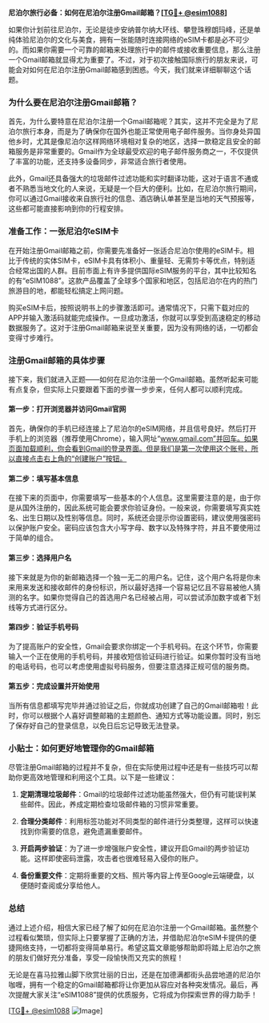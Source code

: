 **尼泊尔旅行必备：如何在尼泊尔注册Gmail邮箱？[[TG💪+ @esim1088](https://t.me/s/esim1088)]**

如果你计划前往尼泊尔，无论是徒步安纳普尔纳大环线、攀登珠穆朗玛峰，还是单纯体验尼泊尔的文化与美食，拥有一张能随时连接网络的eSIM卡都是必不可少的。而如果你需要一个可靠的邮箱来处理旅行中的邮件或接收重要信息，那么注册一个Gmail邮箱就显得尤为重要了。不过，对于初次接触国际旅行的朋友来说，可能会对如何在尼泊尔注册Gmail邮箱感到困惑。今天，我们就来详细聊聊这个话题。

### 为什么要在尼泊尔注册Gmail邮箱？

首先，为什么要特意在尼泊尔注册一个Gmail邮箱呢？其实，这并不完全是为了尼泊尔旅行本身，而是为了确保你在国外也能正常使用电子邮件服务。当你身处异国他乡时，尤其是像尼泊尔这样网络环境相对复杂的地区，选择一款稳定且安全的邮箱服务是非常重要的。Gmail作为全球最受欢迎的电子邮件服务商之一，不仅提供了丰富的功能，还支持多设备同步，非常适合旅行者使用。

此外，Gmail还具备强大的垃圾邮件过滤功能和实时翻译功能，这对于语言不通或者不熟悉当地文化的人来说，无疑是一个巨大的便利。比如，在尼泊尔旅行期间，你可以通过Gmail接收来自旅行社的信息、酒店确认单甚至是当地的天气预报等，这些都可能直接影响到你的行程安排。

### 准备工作：一张尼泊尔eSIM卡

在开始注册Gmail邮箱之前，你需要先准备好一张适合尼泊尔使用的eSIM卡。相比于传统的实体SIM卡，eSIM卡具有体积小、重量轻、无需剪卡等优点，特别适合经常出国的人群。目前市面上有许多提供国际eSIM服务的平台，其中比较知名的有“eSIM1088”。这款产品覆盖了全球多个国家和地区，包括尼泊尔在内的热门旅游目的地，都能轻松搞定上网问题。

购买eSIM卡后，按照说明书上的步骤激活即可。通常情况下，只需下载对应的APP并输入激活码就能完成操作。一旦成功激活，你就可以享受到高速稳定的移动数据服务了。这对于注册Gmail邮箱来说至关重要，因为没有网络的话，一切都会变得寸步难行。

### 注册Gmail邮箱的具体步骤

接下来，我们就进入正题——如何在尼泊尔注册一个Gmail邮箱。虽然听起来可能有点复杂，但实际上只要跟着下面的步骤一步步来，任何人都可以顺利完成。

#### 第一步：打开浏览器并访问Gmail官网

首先，确保你的手机已经连接上了尼泊尔的eSIM网络，并且信号良好。然后打开手机上的浏览器（推荐使用Chrome），输入网址“www.gmail.com”并回车。如果页面加载顺利，你会看到Gmail的登录界面。但是我们是第一次使用这个账号，所以直接点击右上角的“创建账户”按钮。

#### 第二步：填写基本信息

在接下来的页面中，你需要填写一些基本的个人信息。这里需要注意的是，由于你是从国外注册的，因此系统可能会要求你验证身份。一般来说，你需要填写真实姓名、出生日期以及性别等信息。同时，系统还会提示你设置密码，建议使用强密码以保护账户安全。密码应该包含大小写字母、数字以及特殊字符，并且不要使用过于简单的组合。

#### 第三步：选择用户名

接下来就是为你的新邮箱选择一个独一无二的用户名。记住，这个用户名将是你未来用来发送和接收邮件的身份标识，所以最好选择一个容易记忆且不容易被他人猜测的名字。如果你觉得自己的首选用户名已经被占用，可以尝试添加数字或者下划线等方式进行区分。

#### 第四步：验证手机号码

为了提高账户的安全性，Gmail会要求你绑定一个手机号码。在这个环节，你需要输入一个正在使用的手机号码，并接收短信验证码进行验证。如果你暂时没有当地的电话号码，也可以考虑使用虚拟号码服务，但要注意选择正规可信的服务商。

#### 第五步：完成设置并开始使用

当所有信息都填写完毕并通过验证之后，你就成功创建了自己的Gmail邮箱啦！此时，你可以根据个人喜好调整邮箱的主题颜色、通知方式等功能设置。同时，别忘了保存好自己的登录信息，以免日后忘记导致无法登录。

### 小贴士：如何更好地管理你的Gmail邮箱

尽管注册Gmail邮箱的过程并不复杂，但在实际使用过程中还是有一些技巧可以帮助你更高效地管理和利用这个工具。以下是一些建议：

1. **定期清理垃圾邮件**：Gmail的垃圾邮件过滤功能虽然强大，但仍有可能误判某些邮件。因此，养成定期检查垃圾邮件箱的习惯非常重要。
   
2. **合理分类邮件**：利用标签功能对不同类型的邮件进行分类整理，这样可以快速找到你需要的信息，避免遗漏重要邮件。

3. **开启两步验证**：为了进一步增强账户安全性，建议开启Gmail的两步验证功能。这样即使密码泄露，攻击者也很难轻易入侵你的账户。

4. **备份重要文件**：定期将重要的文档、照片等内容上传至Google云端硬盘，以便随时查阅或分享给他人。

### 总结

通过上述介绍，相信大家已经了解了如何在尼泊尔注册一个Gmail邮箱。虽然整个过程看似繁琐，但实际上只要掌握了正确的方法，并借助尼泊尔eSIM卡提供的便捷网络支持，一切都将变得简单易行。希望这篇文章能够帮助即将踏上尼泊尔之旅的朋友们做好充分准备，享受一段愉快而又充实的旅程！

无论是在喜马拉雅山脚下欣赏壮丽的日出，还是在加德满都街头品尝地道的尼泊尔咖喱，拥有一个稳定的Gmail邮箱都将让你更加从容应对各种突发情况。最后，再次提醒大家关注“eSIM1088”提供的优质服务，它将成为你探索世界的得力助手！

[[TG💪+ @esim1088](https://t.me/s/esim1088) ![Image](https://i.postimg.cc/4NQfJmqS/Snipaste-2025-05-13-00-14-12.png)]